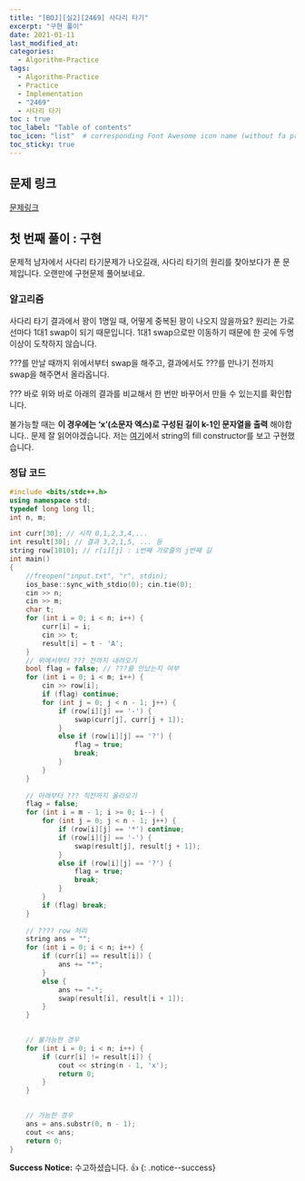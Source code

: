 ```yaml
---
title: "[BOJ][실2][2469] 사다리 타기"
excerpt: "구현 풀이"
date: 2021-01-11
last_modified_at:
categories:
  - Algorithm-Practice
tags:
  - Algorithm-Practice
  - Practice
  - Implementation
  - "2469"
  - 사다리 타기
toc : true
toc_label: "Table of contents"
toc_icon: "list"  # corresponding Font Awesome icon name (without fa prefix)
toc_sticky: true
---
```


## 문제 링크

[문제링크](boj.kr/2469)  

## 첫 번째 풀이 : 구현

문제적 남자에서 사다리 타기문제가 나오길래, 사다리 타기의 원리를 찾아보다가 푼 문제입니다. 오랜만에 구현문제 풀어보네요.

### 알고리즘

사다리 타기 결과에서 꽝이 1명일 때, 어떻게 중복된 꽝이 나오지 않을까요? 원리는 가로선마다 1대1 swap이 되기 때문입니다. 1대1 swap으로만 이동하기 때문에 한 곳에 두명이상이 도착하지 않습니다.  

???를 만날 때까지 위에서부터 swap을 해주고, 결과에서도 ???를 만나기 전까지 swap을 해주면서 올라옵니다.  

??? 바로 위와 바로 아래의 결과를 비교해서 한 번만 바꾸어서 만들 수 있는지를 확인합니다.  

불가능할 때는 **이 경우에는   ‘x’(소문자 엑스)로 구성된 길이 k-1인 문자열을 출력** 해야합니다.. 문제 잘 읽어야겠습니다. 저는 [여기](http://www.cplusplus.com/reference/string/string/string/)에서 string의 fill constructor를 보고 구현했습니다.   

### 정답 코드

```cpp
#include <bits/stdc++.h>
using namespace std;
typedef long long ll;
int n, m;

int curr[30]; // 시작 0,1,2,3,4,...
int result[30]; // 결과 3,2,1,5, ... 등
string row[1010]; // r[i][j] : i번째 가로줄의 j번째 길
int main()
{
	//freopen("input.txt", "r", stdin);
	ios_base::sync_with_stdio(0); cin.tie(0);
	cin >> n;
	cin >> m;
	char t;
	for (int i = 0; i < n; i++) {
		curr[i] = i;
		cin >> t;
		result[i] = t - 'A';
	}
	// 위에서부터 ??? 전까지 내려오기
	bool flag = false; // ???를 만났는지 여부
	for (int i = 0; i < m; i++) {
		cin >> row[i];
		if (flag) continue;
		for (int j = 0; j < n - 1; j++) {
			if (row[i][j] == '-') {
				swap(curr[j], curr[j + 1]);
			}
			else if (row[i][j] == '?') {
				flag = true;
				break;
			}
		}
	}
	
	// 아래부터 ??? 직전까지 올라오기
	flag = false;
	for (int i = m - 1; i >= 0; i--) {
		for (int j = 0; j < n - 1; j++) {
			if (row[i][j] == '*') continue;
			if (row[i][j] == '-') {
				swap(result[j], result[j + 1]);
			}
			else if (row[i][j] == '?') {
				flag = true;
				break;
			}
		}
		if (flag) break;
	}
	
	// ???? row 처리
	string ans = "";
	for (int i = 0; i < n; i++) {
		if (curr[i] == result[i]) {
			ans += "*";
		}
		else {
			ans += "-";
			swap(result[i], result[i + 1]);
		}
	}
	

	// 불가능한 경우 
	for (int i = 0; i < n; i++) {
		if (curr[i] != result[i]) {
			cout << string(n - 1, 'x');
			return 0;
		}
	}
	

	// 가능한 경우
	ans = ans.substr(0, n - 1);
	cout << ans;
	return 0;
}
```


**Success Notice:**
수고하셨습니다. :+1:
{: .notice--success}


